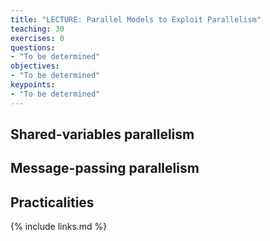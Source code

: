 ```yaml
---
title: "LECTURE: Parallel Models to Exploit Parallelism"
teaching: 30
exercises: 0
questions:
- "To be determined"
objectives:
- "To be determined"
keypoints:
- "To be determined"
---
```


## Shared-variables parallelism

## Message-passing parallelism

## Practicalities

{% include links.md %}

